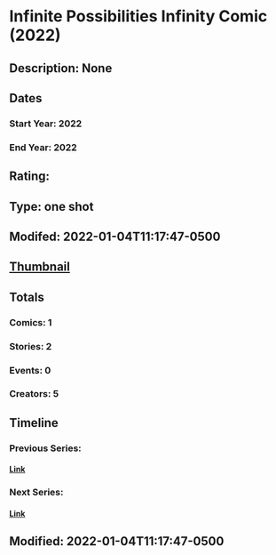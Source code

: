 # Infinite Possibilities Infinity Comic (2022)
## Description: None
## Dates
### Start Year: 2022
### End Year: 2022
## Rating: 
## Type: one shot
## Modifed: 2022-01-04T11:17:47-0500
## [Thumbnail](http://i.annihil.us/u/prod/marvel/i/mg/b/40/image_not_available.jpg)
## Totals
### Comics: 1
### Stories: 2
### Events: 0
### Creators: 5
## Timeline
### Previous Series: 
#### [Link]()
### Next Series: 
#### [Link]()
## Modified: 2022-01-04T11:17:47-0500